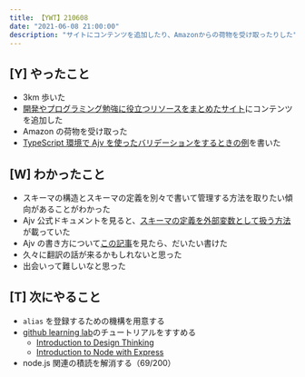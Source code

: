 ```yaml
---
title: 【YWT】210608
date: "2021-06-08 21:00:00"
description: "サイトにコンテンツを追加したり、Amazonからの荷物を受け取ったりした"
---
```


## [Y] やったこと

- 3km 歩いた
- [開発やプログラミング勉強に役立つリソースをまとめたサイト](https://rod.expfrom.me/)にコンテンツを追加した
- Amazon の荷物を受け取った
- [TypeScript 環境で Ajv を使ったバリデーションをするときの例](https://gist.github.com/LeeDDHH/b9625f0b4b2743c6ac424c60098530ef)を書いた

## [W] わかったこと

- スキーマの構造とスキーマの定義を別々で書いて管理する方法を取りたい傾向があることがわかった
- Ajv 公式ドキュメントを見ると、[スキーマの定義を外部変数として扱う方法](https://ajv.js.org/guide/combining-schemas.html)が載っていた
- Ajv の書き方について[この記事](https://qiita.com/piggydev/items/e6776b3b52315477b6f8)を見たら、だいたい書けた
- 久々に翻訳の話が来るかもしれないと思った
- 出会いって難しいなと思った

## [T] 次にやること

- `alias` を登録するための機構を用意する
- [github learning lab](https://lab.github.com/githubtraining)のチュートリアルをすすめる
  - [Introduction to Design Thinking](https://lab.github.com/githubtraining/introduction-to-design-thinking)
  - [Introduction to Node with Express](https://lab.github.com/everydeveloper/introduction-to-node-with-express)
- node.js 関連の積読を解消する（69/200）

<!-- https://twitter.com/camomile_cafe/status/1402237653974601733?s=20 -->
